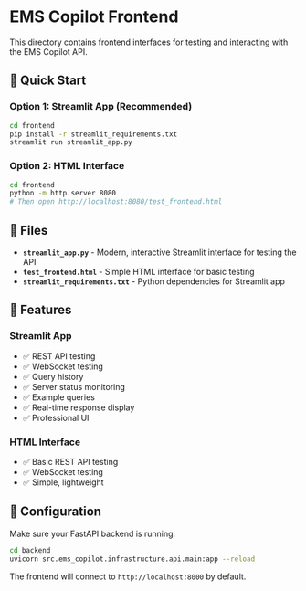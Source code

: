 # EMS Copilot Frontend

This directory contains frontend interfaces for testing and interacting with the EMS Copilot API.

## 🚀 Quick Start

### Option 1: Streamlit App (Recommended)
```bash
cd frontend
pip install -r streamlit_requirements.txt
streamlit run streamlit_app.py
```

### Option 2: HTML Interface
```bash
cd frontend
python -m http.server 8080
# Then open http://localhost:8080/test_frontend.html
```

## 📁 Files

- **`streamlit_app.py`** - Modern, interactive Streamlit interface for testing the API
- **`test_frontend.html`** - Simple HTML interface for basic testing
- **`streamlit_requirements.txt`** - Python dependencies for Streamlit app

## 🎯 Features

### Streamlit App
- ✅ REST API testing
- ✅ WebSocket testing  
- ✅ Query history
- ✅ Server status monitoring
- ✅ Example queries
- ✅ Real-time response display
- ✅ Professional UI

### HTML Interface
- ✅ Basic REST API testing
- ✅ WebSocket testing
- ✅ Simple, lightweight

## 🔧 Configuration

Make sure your FastAPI backend is running:
```bash
cd backend
uvicorn src.ems_copilot.infrastructure.api.main:app --reload
```

The frontend will connect to `http://localhost:8000` by default. 
